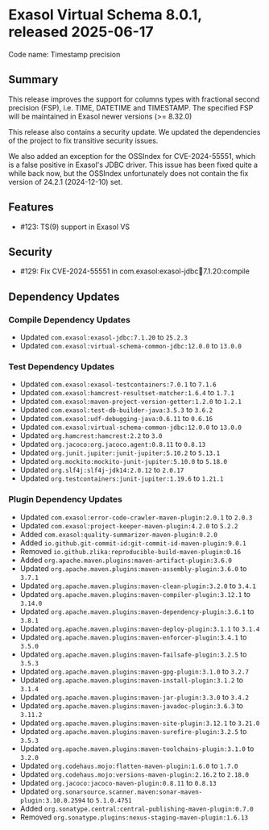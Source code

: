 # Exasol Virtual Schema 8.0.1, released 2025-06-17

Code name: Timestamp precision

## Summary

This release improves the support for columns types with fractional second precision (FSP), i.e. TIME, DATETIME and
TIMESTAMP. The specified FSP will be maintained in Exasol newer versions (>= 8.32.0)

This release also contains a security update. We updated the dependencies of the project to fix transitive security issues.

We also added an exception for the OSSIndex for CVE-2024-55551, which is a false positive in Exasol's JDBC driver.
This issue has been fixed quite a while back now, but the OSSIndex unfortunately does not contain the fix version of 24.2.1 (2024-12-10) set.

## Features

* #123: TS(9) support in Exasol VS

## Security

* #129:  Fix CVE-2024-55551 in com.exasol:exasol-jdbc:jar:7.1.20:compile

## Dependency Updates

### Compile Dependency Updates

* Updated `com.exasol:exasol-jdbc:7.1.20` to `25.2.3`
* Updated `com.exasol:virtual-schema-common-jdbc:12.0.0` to `13.0.0`

### Test Dependency Updates

* Updated `com.exasol:exasol-testcontainers:7.0.1` to `7.1.6`
* Updated `com.exasol:hamcrest-resultset-matcher:1.6.4` to `1.7.1`
* Updated `com.exasol:maven-project-version-getter:1.2.0` to `1.2.1`
* Updated `com.exasol:test-db-builder-java:3.5.3` to `3.6.2`
* Updated `com.exasol:udf-debugging-java:0.6.11` to `0.6.16`
* Updated `com.exasol:virtual-schema-common-jdbc:12.0.0` to `13.0.0`
* Updated `org.hamcrest:hamcrest:2.2` to `3.0`
* Updated `org.jacoco:org.jacoco.agent:0.8.11` to `0.8.13`
* Updated `org.junit.jupiter:junit-jupiter:5.10.2` to `5.13.1`
* Updated `org.mockito:mockito-junit-jupiter:5.10.0` to `5.18.0`
* Updated `org.slf4j:slf4j-jdk14:2.0.12` to `2.0.17`
* Updated `org.testcontainers:junit-jupiter:1.19.6` to `1.21.1`

### Plugin Dependency Updates

* Updated `com.exasol:error-code-crawler-maven-plugin:2.0.1` to `2.0.3`
* Updated `com.exasol:project-keeper-maven-plugin:4.2.0` to `5.2.2`
* Added `com.exasol:quality-summarizer-maven-plugin:0.2.0`
* Added `io.github.git-commit-id:git-commit-id-maven-plugin:9.0.1`
* Removed `io.github.zlika:reproducible-build-maven-plugin:0.16`
* Added `org.apache.maven.plugins:maven-artifact-plugin:3.6.0`
* Updated `org.apache.maven.plugins:maven-assembly-plugin:3.6.0` to `3.7.1`
* Updated `org.apache.maven.plugins:maven-clean-plugin:3.2.0` to `3.4.1`
* Updated `org.apache.maven.plugins:maven-compiler-plugin:3.12.1` to `3.14.0`
* Updated `org.apache.maven.plugins:maven-dependency-plugin:3.6.1` to `3.8.1`
* Updated `org.apache.maven.plugins:maven-deploy-plugin:3.1.1` to `3.1.4`
* Updated `org.apache.maven.plugins:maven-enforcer-plugin:3.4.1` to `3.5.0`
* Updated `org.apache.maven.plugins:maven-failsafe-plugin:3.2.5` to `3.5.3`
* Updated `org.apache.maven.plugins:maven-gpg-plugin:3.1.0` to `3.2.7`
* Updated `org.apache.maven.plugins:maven-install-plugin:3.1.2` to `3.1.4`
* Updated `org.apache.maven.plugins:maven-jar-plugin:3.3.0` to `3.4.2`
* Updated `org.apache.maven.plugins:maven-javadoc-plugin:3.6.3` to `3.11.2`
* Updated `org.apache.maven.plugins:maven-site-plugin:3.12.1` to `3.21.0`
* Updated `org.apache.maven.plugins:maven-surefire-plugin:3.2.5` to `3.5.3`
* Updated `org.apache.maven.plugins:maven-toolchains-plugin:3.1.0` to `3.2.0`
* Updated `org.codehaus.mojo:flatten-maven-plugin:1.6.0` to `1.7.0`
* Updated `org.codehaus.mojo:versions-maven-plugin:2.16.2` to `2.18.0`
* Updated `org.jacoco:jacoco-maven-plugin:0.8.11` to `0.8.13`
* Updated `org.sonarsource.scanner.maven:sonar-maven-plugin:3.10.0.2594` to `5.1.0.4751`
* Added `org.sonatype.central:central-publishing-maven-plugin:0.7.0`
* Removed `org.sonatype.plugins:nexus-staging-maven-plugin:1.6.13`